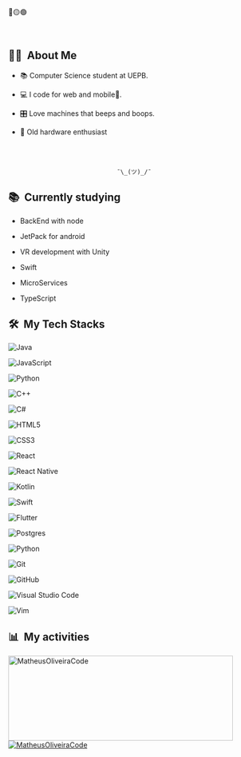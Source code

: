 <div>

🔴🟡🟢

<br>

  

</div>

 
 
<div>

  

## 👨‍💻 &nbsp;About Me

  

- 📚 Computer Science student at UEPB.

<!-- - 🔭 I'm currently working on <a href="#">MyJob</a> -->

  

- 💻 I code for web and mobile📱.

  

- 🎛️ Love machines that beeps and boops.

  

- 💾 Old hardware enthusiast

  

<br>

  

</div>

  

  

<div align="center">

  

<br>

  

`¯\_(ツ)_/¯`

</div>

  

  

<div>

  

## 📚 &nbsp;Currently studying

  

- BackEnd with node

- JetPack for android

- VR development with Unity

- Swift

- MicroServices

- TypeScript

  

</div>

  

  

<div>

  

## 🛠️ &nbsp;My Tech Stacks

  

![Java](https://img.shields.io/badge/java-%23ED8B00.svg?style=for-the-badge&logo=java&logoColor=white)

![JavaScript](https://img.shields.io/badge/javascript-%23323330.svg?style=for-the-badge&logo=javascript&logoColor=%23F7DF1E)&nbsp;


![Python](https://img.shields.io/badge/python-3670A0?style=for-the-badge&logo=python&logoColor=ffdd54)

![C++](https://img.shields.io/badge/c++-%2300599C.svg?style=for-the-badge&logo=c%2B%2B&logoColor=white)

![C#](https://img.shields.io/badge/c%23-%23239120.svg?style=for-the-badge&logo=c-sharp&logoColor=white)


![HTML5](https://img.shields.io/badge/html5-%23E34F26.svg?style=for-the-badge&logo=html5&logoColor=white)&nbsp;

![CSS3](https://img.shields.io/badge/css3-%231572B6.svg?style=for-the-badge&logo=css3&logoColor=white)&nbsp;

![React](https://img.shields.io/badge/react-%2320232a.svg?style=for-the-badge&logo=react&logoColor=%2361DAFB)&nbsp;

![React Native](https://img.shields.io/badge/react_native-%2320232a.svg?style=for-the-badge&logo=react&logoColor=%2361DAFB)&nbsp;

![Kotlin](https://img.shields.io/badge/kotlin-%237F52FF.svg?style=for-the-badge&logo=kotlin&logoColor=white)&nbsp;

![Swift](https://img.shields.io/badge/swift-F54A2A?style=for-the-badge&logo=swift&logoColor=white)

![Flutter](https://img.shields.io/badge/Flutter-%2302569B.svg?style=for-the-badge&logo=Flutter&logoColor=white)&nbsp;

![Postgres](https://img.shields.io/badge/postgres-%23316192.svg?style=for-the-badge&logo=postgresql&logoColor=white)&nbsp;

![Python](https://img.shields.io/badge/python-3670A0?style=for-the-badge&logo=python&logoColor=ffdd54)&nbsp;

![Git](https://img.shields.io/badge/git-%23F05033.svg?style=for-the-badge&logo=git&logoColor=white)&nbsp;

![GitHub](https://img.shields.io/badge/github-%23121011.svg?style=for-the-badge&logo=github&logoColor=white)&nbsp;

![Visual Studio Code](https://img.shields.io/badge/Visual%20Studio%20Code-0078d7.svg?style=for-the-badge&logo=visual-studio-code&logoColor=white)
&nbsp;

![Vim](https://img.shields.io/badge/VIM-%2311AB00.svg?style=for-the-badge&logo=vim&logoColor=white)
&nbsp;

  

</div>

  

  

<div>

  

## 📊 &nbsp;My activities

<a href="https://github.com/MatheusOliveiraCode">

<img width=450 height=170 align="center" alt="MatheusOliveiraCode" src="https://github-readme-stats.vercel.app/api?username=MatheusOliveiraCode&theme=tokyonight&show_icons=true&bg_color=0D1117&hide_border=true&count_private=true" />

</a>

<a href="https://github.com/MatheusOliveiraCode">

<img align="center" alt="MatheusOliveiraCode" src="https://github-readme-stats.vercel.app/api/top-langs/?username=MatheusOliveiraCode&theme=tokyonight&layout=compact&bg_color=0D1117&hide_border=true&count_private=true" />

</a>

</div>



<!-- ## 📚 &nbsp;My Projects -->
